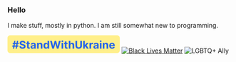 ### Hello
I make stuff, mostly in python. I am still somewhat new to programming.

[![Stand With Ukraine](https://raw.githubusercontent.com/vshymanskyy/StandWithUkraine/main/badges/StandWithUkraine.svg)](https://stand-with-ukraine.pp.ua) [![Black Lives Matter](https://img.shields.io/badge/Black%20Lives%20Matter-FCE21C)](https://blacklivesmatter.com/) ![LGBTQ+ Ally](https://img.shields.io/badge/LGBTQ%2b%20Ally-9633ff)
